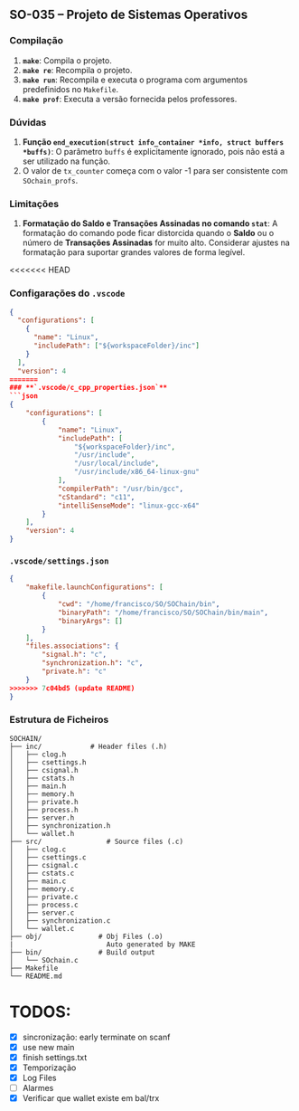 ## SO-035 – Projeto de Sistemas Operativos

### **Compilação**

1. **`make`**: Compila o projeto.
2. **`make re`**: Recompila o projeto.
3. **`make run`**: Recompila e executa o programa com argumentos predefinidos no `Makefile`.
4. **`make prof`**: Executa a versão fornecida pelos professores.

### **Dúvidas**

1. **Função `end_execution(struct info_container *info, struct buffers *buffs)`**: O parâmetro `buffs` é explicitamente ignorado, pois não está a ser utilizado na função.
2. O valor de `tx_counter` começa com o valor -1 para ser consistente com `SOchain_profs`.

### **Limitações**

1. **Formatação do Saldo e Transações Assinadas no comando `stat`**: A formatação do comando pode ficar distorcida quando o **Saldo** ou o número de **Transações Assinadas** for muito alto. Considerar ajustes na formatação para suportar grandes valores de forma legível.

<<<<<<< HEAD
### **Configarações do `.vscode`**

```json
{
  "configurations": [
    {
      "name": "Linux",
      "includePath": ["${workspaceFolder}/inc"]
    }
  ],
  "version": 4
=======
### **`.vscode/c_cpp_properties.json`**
```json
{
	"configurations": [
		{
			"name": "Linux",
			"includePath": [
				"${workspaceFolder}/inc",
				"/usr/include",
				"/usr/local/include",
				"/usr/include/x86_64-linux-gnu"
			],
			"compilerPath": "/usr/bin/gcc",
			"cStandard": "c11",
			"intelliSenseMode": "linux-gcc-x64"
		}
	],
	"version": 4
}
```

### **`.vscode/settings.json`**
```json
{
	"makefile.launchConfigurations": [
		{
			"cwd": "/home/francisco/SO/SOChain/bin",
			"binaryPath": "/home/francisco/SO/SOChain/bin/main",
			"binaryArgs": []
		}
	],
	"files.associations": {
		"signal.h": "c",
		"synchronization.h": "c",
		"private.h": "c"
	}
>>>>>>> 7c04bd5 (update README)
}
```

### **Estrutura de Ficheiros**

```
SOCHAIN/
├── inc/            # Header files (.h)
│   ├── clog.h
│   ├── csettings.h
│   ├── csignal.h
│   ├── cstats.h
│   ├── main.h
│   ├── memory.h
│   ├── private.h
│   ├── process.h
│   ├── server.h
│   ├── synchronization.h
│   └── wallet.h
├── src/                # Source files (.c)
│   ├── clog.c
│   ├── csettings.c
│   ├── csignal.c
│   ├── cstats.c
│   ├── main.c
│   ├── memory.c
│   ├── private.c
│   ├── process.c
│   ├── server.c
│   ├── synchronization.c
│   └── wallet.c
├── obj/              # Obj Files (.o)
|						Auto generated by MAKE
├── bin/              # Build output
│   └── SOchain.c
├── Makefile
└── README.md
```

# TODOS:

- [x] sincronização: early terminate on scanf
- [x] use new main
- [x] finish settings.txt
- [x] Temporização
- [x] Log Files
- [ ] Alarmes
- [x] Verificar que wallet existe em bal/trx
